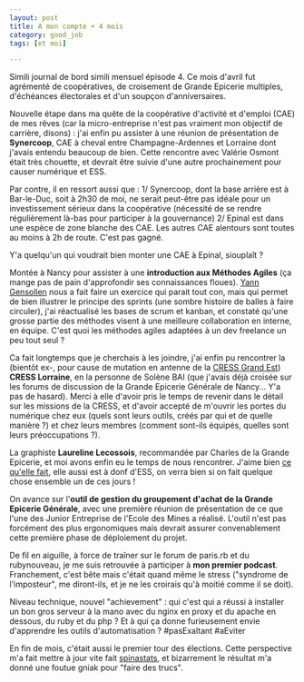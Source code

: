 ```yaml
---
layout: post
title: A mon compte + 4 mois
category: good_job
tags: [et moi]

---
```


Simili journal de bord simili mensuel épisode 4. Ce mois d'avril fut agrémenté de coopératives, de croisement de Grande Epicerie multiples, d'échéances électorales et d'un soupçon d'anniversaires.

<!--more-->

Nouvelle étape dans ma quête de la coopérative d'activité et d'emploi (CAE) de mes rêves (car la micro-entreprise n'est pas vraiment mon objectif de carrière, disons) : j'ai enfin pu assister à une réunion de présentation de **Synercoop**, CAE à cheval entre Champagne-Ardennes et Lorraine dont j'avais entendu beaucoup de bien. Cette rencontre avec Valérie Osmont était très chouette, et devrait être suivie d'une autre prochainement pour causer numérique et ESS.

Par contre, il en ressort aussi que :
1/ Synercoop, dont la base arrière est à Bar-le-Duc, soit à 2h30 de moi, ne serait peut-être pas idéale pour un investissement sérieux dans la coopérative (nécessité de se rendre régulièrement là-bas pour participer à la gouvernance)
2/ Epinal est dans une espèce de zone blanche des CAE. Les autres CAE alentours sont toutes au moins à 2h de route. C'est pas gagné.

Y'a quelqu'un qui voudrait bien monter une CAE à Epinal, siouplaît ?

Montée à Nancy pour assister à une **introduction aux Méthodes Agiles** (ça mange pas de pain d'approfondir ses connaissances floues). [Yann Gensollen](https://twitter.com/yann_g) nous a fait faire un exercice qui parait tout con, mais qui permet de bien illustrer le principe des sprints (une sombre histoire de balles à faire circuler), j'ai réactualisé les bases de scrum et kanban, et constaté qu'une grosse partie des méthodes visent à une meilleure collaboration en interne, en équipe. C'est quoi les méthodes agiles adaptées à un dev freelance un peu tout seul ?

Ca fait longtemps que je cherchais à les joindre, j'ai enfin pu rencontrer la (bientôt ex-, pour cause de mutation en antenne de la [CRESS Grand Est](http://cresca.fr/communique-de-presse-creation-de-la-cress-grand-est/)) **CRESS Lorraine**, en la personne de Solène BAI (que j'avais déjà croisée sur les forums de discussion de la Grande Epicerie Générale de Nancy... Y'a pas de hasard). Merci à elle d'avoir pris le temps de revenir dans le détail sur les missions de la CRESS, et d'avoir accepté de m'ouvrir les portes du numérique chez eux (quels sont leurs outils, créés par qui et de quelle manière ?) et chez leurs membres (comment sont-ils équipés, quelles sont leurs préoccupations ?).

La graphiste **Laureline Lecossois**, recommandée par Charles de la Grande Epicerie, et moi avons enfin eu le temps de nous rencontrer. J'aime bien [ce qu'elle fait](http://studiobluecherry.tumblr.com/), elle aussi est à donf d'ESS, on verra bien si on fait quelque chose ensemble un de ces jours !

On avance sur l'**outil de gestion du groupement d'achat de la Grande Epicerie Générale**, avec une première réunion de présentation de ce que l'une des Junior Entreprise de l'Ecole des Mines a réalisé. L'outil n'est pas forcément des plus ergonomiques mais devrait assurer convenablement cette première phase de déploiement du projet.

De fil en aiguille, à force de traîner sur le forum de paris.rb et du rubynouveau, je me suis retrouvée à participer à **mon premier podcast**. Franchement, c'est bête mais c'était quand même le stress ("syndrome de l'imposteur", me diront-ils, et je ne les croirais qu'à moitié comme il se doit).

Niveau technique, nouvel "achievement" : qui c'est qui a réussi à installer un bon gros serveur à la mano avec du nginx en proxy et du apache en dessous, du ruby et du php ? Et à qui ça donne furieusement envie d'apprendre les outils d'automatisation ? #pasExaltant #aEviter


En fin de mois, c'était aussi le premier tour des élections. Cette perspective m'a fait mettre à jour vite fait [spinastats](), et bizarrement le résultat m'a donné une foutue gniak pour "faire des trucs".
